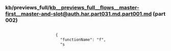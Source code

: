 ### kb/previews_full/kb__previews_full__flows__master-first__master-and-slot@auth.har.part031.md.part001.md (part 002)

```md

                      {
                        "functionName": "f",
                        "s
```

```
